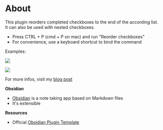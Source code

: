 
# About

This plugin reorders completed checkboxes to the end of the according list. It can also be used with nested checkboxes.

<blockquote class="imgur-embed-pub" lang="en" data-id="a/cbgyJb9" data-context="false" ><a href="//imgur.com/a/cbgyJb9"></a></blockquote><script async src="//s.imgur.com/min/embed.js" charset="utf-8"></script>

- Press CTRL + P (cmd + P on mac) and run "Reorder checkboxes"
- For convenience, use a keyboard shortcut to bind the command

Examples:

![](https://i.imgur.com/fEyG45b.png)

![](https://i.imgur.com/OnrstOx.png)

For more infos, visit my [blog post](https://erlkoenig-blog.vercel.app/obsidian-checkbox-reorder)

**Obsidian**
- [Obsidian](https://obsidian.md/) is a note taking app based on Markdown files
- It's extensible

**Resources**
- Official [Obsidian Plugin Template](https://github.com/obsidianmd/obsidian-sample-plugin)
